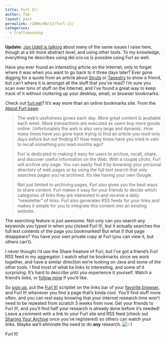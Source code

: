 ```yaml
---
title: Furl It!
author: Tim
layout: post
permalink: /2004/08/13/furl-it/
categories:
  - Craftsmanship
---
```

**Update:** [Jon Udell is talking][1] about many of the same issues I raise here, though at a bit more abstract level, and using other tools. To my knowledge, everything he describes using del.icio.us is possible using Furl as well.

Have you ever found an interesting article on the Internet, only to forget where it was when you want to go back to it three days later? Ever gone digging for a quote from an article about [Struts][2] or [Tapestry][3] to show a friend, but can&#8217;t where it is amongst all the stuff that you&#8217;ve read? I&#8217;m sure you scan over tons of stuff on the Internet, and I&#8217;ve found a great way to keep track of it without cluttering up your desktop, email, or browser bookmarks.

Check out [furl.net][4]? It&#8217;s way more than an online bookmarks site. From the [About Furl page][5]:

> The web&#8217;s usefulness grows each day. More great content is available each week. More transactions are executed as users buy more goods online. Unfortunately the web is also very large and dynamic. How many times have you gone back trying to find an article you read only days before but not finding it? How many times have you tried in vain to recall something you read months ago?
> 
> Furl is dedicated to making it easy for users to archive, recall, share, and discover useful information on the Web. With a couple clicks, Furl will archive any page. You can easily find it by browsing your personal directory of web pages or by using the full text search that only searches pages you&#8217;ve archived. It&#8217;s like having your own Google.
> 
> Not just limited to archiving pages, Furl also gives you the best ways to share content. Furl makes it easy for your friends to decide which categories of links they are interested in and receive a daily &#8220;newsletter&#8221; of links. Furl also generates RSS feeds for your links and makes it simple for you to integrate this content into an existing website.

The searching feature is just awesome. Not only can you search any keywords you typed in when you clicked Furl It!, but it actually searches the full text contents of the page you bookmarked! But what if that page disappears? You have your own private copy at Furl (you can view it, but others can&#8217;t).

I never thought I&#8217;d use the Share freature of Furl, but I&#8217;ve got a friend&#8217;s Furl RSS feed in my aggregator. I watch what he bookmarks since we work together, and have a similar direction we&#8217;re looking on Java and some of the other tools. I find most of what he links to interesting, and some of it surprising. It&#8217;s hard to describe until you experience it yourself. Watch a friend&#8217;s links, or [follow mine][6] if you&#8217;d like.

So [sign up][7], put the [Furl It!][8] scriptlet on the links bar of your [favorite browser][9], and Furl It! whenever you find a page that&#8217;s kinda cool. You&#8217;ll find stuff more often, and you can rest easy knowing that your internet research time won&#8217;t need to be repeated from scratch 3 weeks from now. Get your friends to Furl It!, and you&#8217;ll find half your research is already done before it&#8217;s needed! Leave a comment with a link to your Furl site and RSS feed (check out [Sharing Your Archive][10] once you&#8217;ve registered) so others can watch your links. Maybe we&#8217;ll eliminate the need to do **any** research. <img src="http://timshadel.com/wp-includes/images/smilies/icon_smile.gif" alt=":-)" class="wp-smiley" />

Furl It!

 [1]: http://weblog.infoworld.com/udell/2004/08/16.html#a1060 "Information routing"
 [2]: http://struts.apache.org/
 [3]: http://jakarta.apache.org/tapestry/
 [4]: http://www.furl.net/
 [5]: http://furl.net/about.jsp
 [6]: http://furl.net/members/shadeltd/rss.xml
 [7]: http://www.furl.net/user/new.jsp
 [8]: http://furl.net/buttonHelp.jsp
 [9]: http://www.mozilla.org/products/firefox/ "Mozilla Firefox"
 [10]: http://www.furl.net/share.jsp?useFull=1
